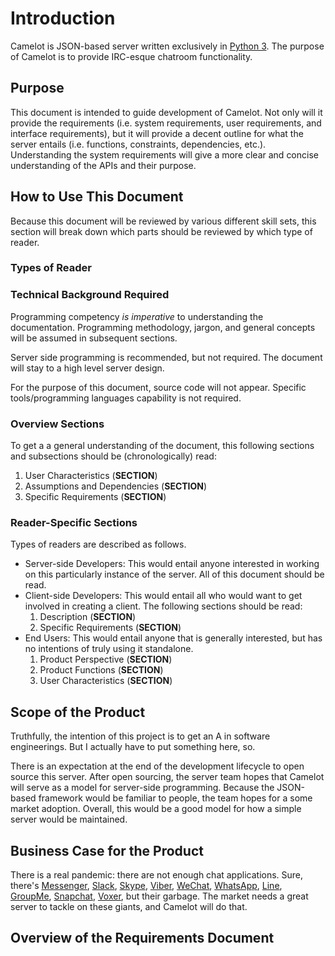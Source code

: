 # Introduction
Camelot is JSON-based server written exclusively in [Python 3](https://www.python.org/about/). The purpose of Camelot is to provide IRC-esque chatroom functionality.

## Purpose
This document is intended to guide development of Camelot. Not only will it provide the requirements (i.e. system requirements, user requirements, and interface requirements), but it will provide a decent outline for what the server entails (i.e. functions, constraints, dependencies, etc.). Understanding the system requirements will give a more clear and concise understanding of the APIs and their purpose.

## How to Use This Document
Because this document will be reviewed by various different skill sets, this section will break down which parts should be reviewed by which type of reader.

### Types of Reader
### Technical Background Required
Programming competency *is imperative* to understanding the documentation. Programming methodology, jargon, and general concepts will be assumed in subsequent sections.

Server side programming is recommended, but not required. The document will stay to a high level server design.

For the purpose of this document, source code will not appear. Specific tools/programming languages capability is not required.

### Overview Sections
To get a a general understanding of the document, this following sections and subsections should be (chronologically) read:

1. User Characteristics (**SECTION**)
2. Assumptions and Dependencies (**SECTION**)
3. Specific Requirements (**SECTION**)

### Reader-Specific Sections
Types of readers are described as follows.

- Server-side Developers: This would entail anyone interested in working on this particularly instance of the server. All of this document should be read.
- Client-side Developers: This would entail all who would want to get involved in creating a client. The following sections should be read:
    1. Description (**SECTION**)
    2. Specific Requirements (**SECTION**)
- End Users: This would entail anyone that is generally interested, but has no intentions of truly using it standalone.
    1. Product Perspective (**SECTION**)
    2. Product Functions (**SECTION**)
    3. User Characteristics (**SECTION**)

## Scope of the Product
Truthfully, the intention of this project is to get an A in software engineerings. But I actually have to put something here, so.

There is an expectation at the end of the development lifecycle to open source this server. After open sourcing, the server team hopes that Camelot will serve as a model for server-side programming. Because the JSON-based framework would be familiar to people, the team hopes for a some market adoption. Overall, this would be a good model for how a simple server would be maintained.

## Business Case for the Product
There is a real pandemic: there are not enough chat applications. Sure, there's [Messenger](https://www.messenger.com), [Slack](https://slack.com/), [Skype](https://www.skype.com/en/), [Viber](https://www.viber.com/en/), [WeChat](https://web.wechat.com), [WhatsApp](https://www.whatsapp.com), [Line](https://line.me/en/), [GroupMe](https://web.groupme.com), [Snapchat](https://www.snapchat.com), [Voxer](http://voxer.com), but their garbage. The market needs a great server to tackle on these giants, and Camelot will do that.

## Overview of the Requirements Document
